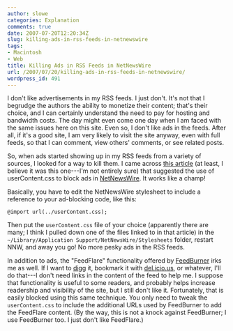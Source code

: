 ```yaml
---
author: slowe
categories: Explanation
comments: true
date: 2007-07-20T12:20:34Z
slug: killing-ads-in-rss-feeds-in-netnewswire
tags:
- Macintosh
- Web
title: Killing Ads in RSS Feeds in NetNewsWire
url: /2007/07/20/killing-ads-in-rss-feeds-in-netnewswire/
wordpress_id: 491
---
```


I don't like advertisements in my RSS feeds. I just don't. It's not that I begrudge the authors the ability to monetize their content; that's their choice, and I can certainly understand the need to pay for hosting and bandwidth costs. The day might even come one day when I am faced with the same issues here on this site. Even so, I don't like ads in the feeds. After all, if it's a good site, I am very likely to visit the site anyway, even with full feeds, so that I can comment, view others' comments, or see related posts.

So, when ads started showing up in my RSS feeds from a variety of sources, I looked for a way to kill them. I came across [this article](http://www.ollicle.com/2005/aug/15/feed_ad_block.html) (at least, I believe it was this one---I'm not entirely sure) that suggested the use of userContent.css to block ads in [NetNewsWire](http://www.newsgator.com/individuals/netnewswire/). It works like a champ!

Basically, you have to edit the NetNewsWire stylesheet to include a reference to your ad-blocking code, like this:
    
    @import url(../userContent.css);

Then put the `userContent.css` file of your choice (apparently there are many; I think I pulled down one of the files linked to in that article) in the `~/Library/Application Support/NetNewsWire/Stylesheets` folder, restart NNW, and away you go! No more pesky ads in the RSS feeds.

In addition to ads, the "FeedFlare" functionality offered by [FeedBurner](http://www.feedburner.com/) irks me as well. If I want to [digg](http://www.digg.com/) it, bookmark it with [del.icio.us](http://del.icio.us/), or whatever, I'll do that---I don't need links in the content of the feed to help me. I suppose that functionality is useful to some readers, and probably helps increase readership and visibility of the site, but I still don't like it. Fortunately, that is easily blocked using this same technique. You only need to tweak the `userContent.css` to include the additional URLs used by FeedBurner to add the FeedFlare content. (By the way, this is not a knock against FeedBurner; I use FeedBurner too. I just don't like FeedFlare.)
